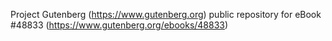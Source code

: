 Project Gutenberg (https://www.gutenberg.org) public repository for eBook #48833 (https://www.gutenberg.org/ebooks/48833)
